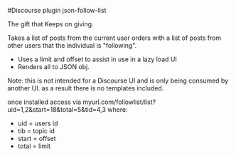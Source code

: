 #Discourse plugin json-follow-list

The gift that Keeps on giving.

Takes a list of posts from the current user
orders with a list of posts from other users that the individual is "following".

- Uses a limit and offset to assist in use in a lazy load UI
- Renders all to JSON obj.

Note: this is not intended for a Discourse UI and is only being consumed by another UI.
as a result there is no templates included.

once installed access via myurl.com/followlist/list?uid=1,2&start=18&total=5&tid=4,3
where:
- uid = users id
- tib = topic id
- start = offset
- total = limit
